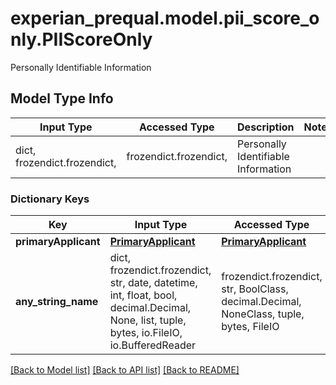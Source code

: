 # experian_prequal.model.pii_score_only.PIIScoreOnly

Personally Identifiable Information

## Model Type Info
Input Type | Accessed Type | Description | Notes
------------ | ------------- | ------------- | -------------
dict, frozendict.frozendict,  | frozendict.frozendict,  | Personally Identifiable Information | 

### Dictionary Keys
Key | Input Type | Accessed Type | Description | Notes
------------ | ------------- | ------------- | ------------- | -------------
**primaryApplicant** | [**PrimaryApplicant**](PrimaryApplicant.md) | [**PrimaryApplicant**](PrimaryApplicant.md) |  | 
**any_string_name** | dict, frozendict.frozendict, str, date, datetime, int, float, bool, decimal.Decimal, None, list, tuple, bytes, io.FileIO, io.BufferedReader | frozendict.frozendict, str, BoolClass, decimal.Decimal, NoneClass, tuple, bytes, FileIO | any string name can be used but the value must be the correct type | [optional]

[[Back to Model list]](../../README.md#documentation-for-models) [[Back to API list]](../../README.md#documentation-for-api-endpoints) [[Back to README]](../../README.md)

